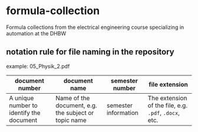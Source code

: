 # formula-collection
Formula collections from the electrical engineering course specializing in automation at the DHBW


## notation rule for file naming in the repository

example: 05_Physik_2.pdf

| **document number** | **document name** | **semester number** | **file extension** |
|--------------------|-------------------|--------------------|-----------------|
| A unique number to identify the document | Name of the document, e.g. the subject or topic name | semester information | The extension of the file, e.g. `.pdf`, `.docx`, etc. |

